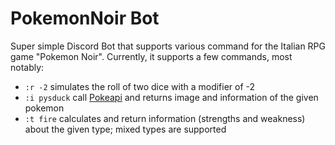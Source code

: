 # PokemonNoir Bot

Super simple Discord Bot that supports various command for the Italian RPG game "Pokemon Noir".
Currently, it supports a few commands, most notably:
- `:r -2` simulates the roll of two dice with a modifier of -2
- `:i pysduck` call [Pokeapi](https://pokeapi.co) and returns image and information of the given pokemon
- `:t fire` calculates and return information (strengths and weakness) about the given type; mixed types are supported

